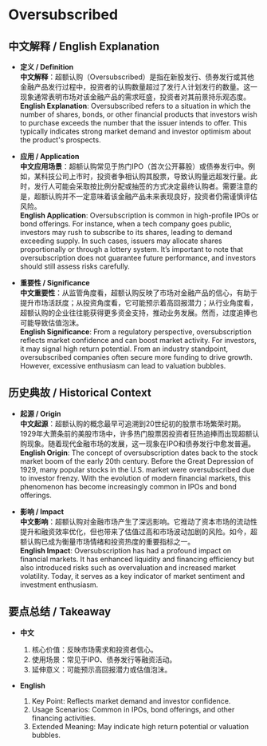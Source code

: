 # Oversubscribed

## 中文解释 / English Explanation

* **定义 / Definition**  
  **中文解释**：超额认购（Oversubscribed）是指在新股发行、债券发行或其他金融产品发行过程中，投资者的认购数量超过了发行人计划发行的数量。这一现象通常表明市场对该金融产品的需求旺盛，投资者对其前景持乐观态度。  
  **English Explanation**: Oversubscribed refers to a situation in which the number of shares, bonds, or other financial products that investors wish to purchase exceeds the number that the issuer intends to offer. This typically indicates strong market demand and investor optimism about the product's prospects.

* **应用 / Application**  
  **中文应用场景**：超额认购常见于热门IPO（首次公开募股）或债券发行中。例如，某科技公司上市时，投资者争相认购其股票，导致认购量远超发行量。此时，发行人可能会采取按比例分配或抽签的方式决定最终认购者。需要注意的是，超额认购并不一定意味着该金融产品未来表现良好，投资者仍需谨慎评估风险。  
  **English Application**: Oversubscription is common in high-profile IPOs or bond offerings. For instance, when a tech company goes public, investors may rush to subscribe to its shares, leading to demand exceeding supply. In such cases, issuers may allocate shares proportionally or through a lottery system. It’s important to note that oversubscription does not guarantee future performance, and investors should still assess risks carefully.

* **重要性 / Significance**  
  **中文重要性**：从监管角度看，超额认购反映了市场对金融产品的信心，有助于提升市场活跃度；从投资角度看，它可能预示着高回报潜力；从行业角度看，超额认购的企业往往能获得更多资金支持，推动业务发展。然而，过度追捧也可能导致估值泡沫。  
  **English Significance**: From a regulatory perspective, oversubscription reflects market confidence and can boost market activity. For investors, it may signal high return potential. From an industry standpoint, oversubscribed companies often secure more funding to drive growth. However, excessive enthusiasm can lead to valuation bubbles.

## 历史典故 / Historical Context

* **起源 / Origin**  
  **中文起源**：超额认购的概念最早可追溯到20世纪初的股票市场繁荣时期。1929年大萧条前的美股市场中，许多热门股票因投资者狂热追捧而出现超额认购现象。随着现代金融市场的发展，这一现象在IPO和债券发行中愈发普遍。  
  **English Origin**: The concept of oversubscription dates back to the stock market boom of the early 20th century. Before the Great Depression of 1929, many popular stocks in the U.S. market were oversubscribed due to investor frenzy. With the evolution of modern financial markets, this phenomenon has become increasingly common in IPOs and bond offerings.

* **影响 / Impact**  
  **中文影响**：超额认购对金融市场产生了深远影响。它推动了资本市场的流动性提升和融资效率优化，但也带来了估值过高和市场波动加剧的风险。如今，超额认购已成为衡量市场情绪和投资热度的重要指标之一。  
  **English Impact**: Oversubscription has had a profound impact on financial markets. It has enhanced liquidity and financing efficiency but also introduced risks such as overvaluation and increased market volatility. Today, it serves as a key indicator of market sentiment and investment enthusiasm.

## 要点总结 / Takeaway

* **中文**  
  1. 核心价值：反映市场需求和投资者信心。
  2. 使用场景：常见于IPO、债券发行等融资活动。
  3. 延伸意义：可能预示高回报潜力或估值泡沫。

* **English**  
  1. Key Point: Reflects market demand and investor confidence.
  2. Usage Scenarios: Common in IPOs, bond offerings, and other financing activities.
  3. Extended Meaning: May indicate high return potential or valuation bubbles.